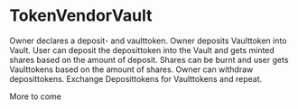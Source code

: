 # TokenVendorVault
Owner declares a deposit- and vaulttoken.
Owner deposits Vaulttoken into Vault.
User can deposit the deposittoken into the Vault and gets minted shares based on the amount of deposit.
Shares can be burnt and user gets Vaulttokens based on the amount of shares.
Owner can withdraw deposittokens.
Exchange Deposittokens for Vaulttokens and repeat.

More to come
